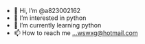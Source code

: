 - 👋 Hi, I’m @a823002162
- 👀 I’m interested in python
- 🌱 I’m currently learning python
- 📫 How to reach me ...wswxg@hotmail.com

<!---
a823002162/a823002162 is a ✨ special ✨ repository because its `README.md` (this file) appears on your GitHub profile.
You can click the Preview link to take a look at your changes.
--->
